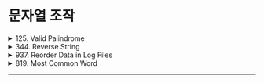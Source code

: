 # 문자열 조작

<details>
<summary>125. Valid Palindrome</summary>
<br/>

테스트 코드에서 제출 오류가 있었다.

    Input:    ".," 
    Expected: true
  
테스트 코드의 형태가 Palindrome이 아니라서 테스트 코드 오류가 아닌가 싶다.

```javascript
/**
 * @param {string} s
 * @return {boolean}
 */
var isPalindrome = function(s) {  
  if(s.length === 1)
    return true;
  
  const antiPattern = /[^a-zA-Z]/g;
  const pattern = /[a-zA-Z]/g;
  
  let arr = s.replace(antiPattern, "").toLowerCase().split(pattern);  
  
  while (arr.length >= 1){
    const targetA = arr.shift();
    const targetB = arr.pop();
    
    if(targetA !== targetB)
      return false;
    
    arr = arr.slice(
      arr.indexOf(targetA) + 1,
      arr.indexOf(targetB) - 1
    );    
  }
  return true;
};
```

</details>
<details>
<summary>344. Reverse String</summary>
<br/>

반환 조건을 보면, 함수 인자 자체를 바꾸라고 나와있다.

때문에 아래와 같이 해결하였지만, 이는 함수 인자의 불변성을 해친다고 한다.

```javascript
/**
 * @param {character[]} s
 * @return {void} Do not return anything, modify s in-place instead.
 */
var reverseString = function(s) {
  s.reverse();
};
```
때문에 가급적 얕은 복사를 사용해야 함을 배웠다.

```javascript
var reverseString = function(s) {
  return [...s].reverse();
};
```
</details>

<details>
<summary>937. Reorder Data in Log Files</summary>
<br/>

```javascript
/**
 * @param {string[]} logs
 * @return {string[]}
 */
var reorderLogFiles = function(logs) {  
  const extractCompareStandard = (target, index) => target.split(" ")[index];
  
  const letterArrayCompareFunction = (a, b) => 
    extractCompareStandard(a, 1)
        .localeCompare(extractCompareStandard(b, 1)) 
      || extractCompareStandard(a, 2)
        .localeCompare(extractCompareStandard(b, 2))
      || extractCompareStandard(a, 0)
          .localeCompare(extractCompareStandard(b, 0));
  
  // +++ Start main logic
  let letterArray = [];
  let digitArray = [];

  const pattern = / [0-9]+/;
  
  // +++ Seperate logs by element type
  logs.forEach(each => 
    !each.match(pattern) 
    ? letterArray.push(each)
    : digitArray.push(each)    
  );
  
  letterArray.sort(letterArrayCompareFunction);  
  
  return letterArray.concat(digitArray);
};
```
최근 테스트 케이스로 인해 조건이 추가된듯하다.

    Input:      [
                  "dig1 8 1 5 1",
                  "let1 art zero can",
                  "dig2 3 6",
                  "let2 own kit dig",
                  "let3 art zero"
                ]

    Expected:   [
                  "let3 art zero",
                  "let1 art zero can", // +++ check this!
                  "let2 own kit dig",
                  "dig1 8 1 5 1",
                  "dig2 3 6"
                ]

비교대상이 되는 1번째 문자열 
→ 동일할 시 2번째 문자열
→ 동일할 시 식별자의 문자열
→ 동일할 시 3번째 문자열의 유무에 따라 우선순위가 추가되었다.

해당 테스트 케이스는 아직 해결중이다.
</details>

<details>
<summary>819. Most Common Word</summary>
<br/>

자바스크립트에는 `getKeyByValue`와 같이 빌트인 메서드로 있슴직한 메서드들이 없어서 불편하였다.

```javascript
/**
 * @param {string} paragraph
 * @param {string[]} banned
 * @return {string}
 */
var mostCommonWord = function(paragraph, banned) {
    const getKeyByValue = (obj, value) =>
      Object.keys(obj)
        .find(key => obj[key] === value);
      
    const seperatorPattern = /[\s!"#$%&\'()*+,\-\.\/:;<=>?@\[\]^_`{|}~]/
  
    const words = paragraph
      .toLowerCase()
      .split(seperatorPattern)
      .filter(each => each);    
    
    const wordCounter = {};
    words.forEach(each => { 
      if(!wordCounter[each])
        wordCounter[each] = 0;
      
      return wordCounter[each] += 1;
    });
  
    banned.forEach(each => {      
      if(wordCounter[each])
        delete wordCounter[each]
    });
    
    const maxCount = Math.max(...Object.values(wordCounter));    
    
    return getKeyByValue(wordCounter, maxCount);
};
```
</details>
<hr/>